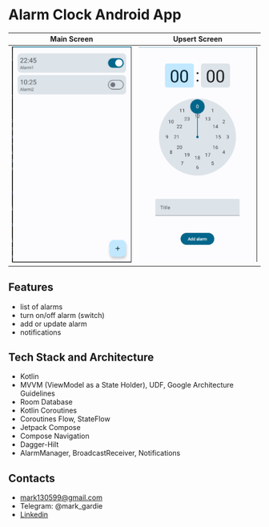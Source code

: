 # Alarm Clock Android App

|  Main Screen  |         Upsert Screen         |
|:-------------:|:-----------------------------:|
| ![](/images/main_screen.png) | ![](images/upsert_screen.png) |


## Features

- list of alarms
- turn on/off alarm (switch)
- add or update alarm
- notifications


## Tech Stack and Architecture

- Kotlin
- MVVM (ViewModel as a State Holder), UDF, Google Architecture Guidelines
- Room Database
- Kotlin Coroutines
- Coroutines Flow, StateFlow
- Jetpack Compose
- Compose Navigation
- Dagger-Hilt
- AlarmManager, BroadcastReceiver, Notifications

## Contacts

- mark130599@gmail.com
- Telegram: @mark_gardie
- [Linkedin](https://www.linkedin.com/in/mark-gardie/)
